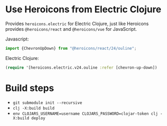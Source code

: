 # Use Heroicons from Electric Clojure

Provides `heroicons.electric` for Electric Clojure, just like Heroicons provides
`@heroicons/react` and `@heroicons/vue` for JavaScript.

Javascript:
```javascript
import {ChevronUpDown} from "@heroicons/react/24/ouline";
```

Electric Clojure:
```clojure
(require '[heroicons.electric.v24.ouline :refer [chevron-up-down])
```


# Build steps

- `git submodule init --recursive`
- `clj -X:build build`
- `env CLOJARS_USERNAME=username CLOJARS_PASSWORD=clojar-token clj -X:build deploy`
